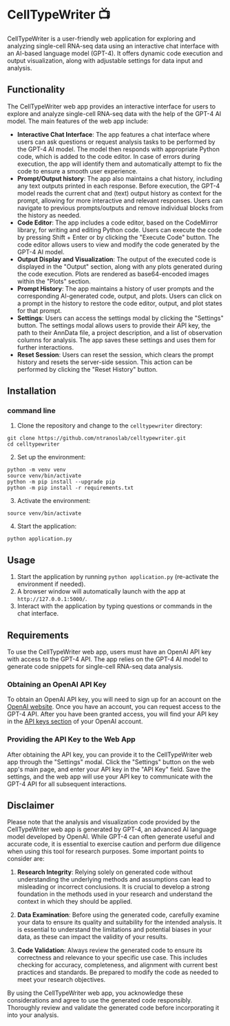 # CellTypeWriter :tv:

CellTypeWriter is a user-friendly web application for exploring and analyzing single-cell RNA-seq data using an interactive chat interface with an AI-based language model (GPT-4). It offers dynamic code execution and output visualization, along with adjustable settings for data input and analysis.

## Functionality
The CellTypeWriter web app provides an interactive interface for users to explore and analyze single-cell RNA-seq data with the help of the GPT-4 AI model. The main features of the web app include:

- **Interactive Chat Interface**: The app features a chat interface where users can ask questions or request analysis tasks to be performed by the GPT-4 AI model. The model then responds with appropriate Python code, which is added to the code editor. In case of errors during execution, the app will identify them and automatically attempt to fix the code to ensure a smooth user experience.
- **Prompt/Output history**: The app also maintains a chat history, including any text outputs printed in each response. Before execution, the GPT-4 model reads the current chat and (text) output history as context for the prompt, allowing for more interactive and relevant responses. Users can navigate to previous prompts/outputs and remove individual blocks from the history as needed.
- **Code Editor**: The app includes a code editor, based on the CodeMirror library, for writing and editing Python code. Users can execute the code by pressing Shift + Enter or by clicking the "Execute Code" button. The code editor allows users to view and modify the code generated by the GPT-4 AI model.
- **Output Display and Visualization**: The output of the executed code is displayed in the "Output" section, along with any plots generated during the code execution. Plots are rendered as base64-encoded images within the "Plots" section.
- **Prompt History**: The app maintains a history of user prompts and the corresponding AI-generated code, output, and plots. Users can click on a prompt in the history to restore the code editor, output, and plot states for that prompt.
- **Settings**: Users can access the settings modal by clicking the "Settings" button. The settings modal allows users to provide their API key, the path to their AnnData file, a project description, and a list of observation columns for analysis. The app saves these settings and uses them for further interactions.
- **Reset Session**: Users can reset the session, which clears the prompt history and resets the server-side session. This action can be performed by clicking the "Reset History" button.

## Installation

### command line

1. Clone the repository and change to the `celltypewriter` directory:
```
git clone https://github.com/ntranoslab/celltypewriter.git
cd celltypewriter
```
2. Set up the environment:
```
python -m venv venv
source venv/bin/activate
python -m pip install --upgrade pip
python -m pip install -r requirements.txt
```
3. Activate the environment:
```
source venv/bin/activate
```
4. Start the application:
```
python application.py
```
## Usage

1. Start the application by running `python application.py` (re-activate the environment if needed).
3. A browser window will automatically launch with the app at `http://127.0.0.1:5000/`.
4. Interact with the application by typing questions or commands in the chat interface.

## Requirements

To use the CellTypeWriter web app, users must have an OpenAI API key with access to the GPT-4 API. The app relies on the GPT-4 AI model to generate code snippets for single-cell RNA-seq data analysis.

### Obtaining an OpenAI API Key

To obtain an OpenAI API key, you will need to sign up for an account on the [OpenAI website](https://www.openai.com/). Once you have an account, you can request access to the GPT-4 API. After you have been granted access, you will find your API key in the [API keys section](https://platform.openai.com/signup) of your OpenAI account.

### Providing the API Key to the Web App

After obtaining the API key, you can provide it to the CellTypeWriter web app through the "Settings" modal. Click the "Settings" button on the web app's main page, and enter your API key in the "API Key" field. Save the settings, and the web app will use your API key to communicate with the GPT-4 API for all subsequent interactions.

## Disclaimer

Please note that the analysis and visualization code provided by the CellTypeWriter web app is generated by GPT-4, an advanced AI language model developed by OpenAI. While GPT-4 can often generate useful and accurate code, it is essential to exercise caution and perform due diligence when using this tool for research purposes. Some important points to consider are:

1. **Research Integrity**: Relying solely on generated code without understanding the underlying methods and assumptions can lead to misleading or incorrect conclusions. It is crucial to develop a strong foundation in the methods used in your research and understand the context in which they should be applied.

2. **Data Examination**: Before using the generated code, carefully examine your data to ensure its quality and suitability for the intended analysis. It is essential to understand the limitations and potential biases in your data, as these can impact the validity of your results.

3. **Code Validation**: Always review the generated code to ensure its correctness and relevance to your specific use case. This includes checking for accuracy, completeness, and alignment with current best practices and standards. Be prepared to modify the code as needed to meet your research objectives. 

By using the CellTypeWriter web app, you acknowledge these considerations and agree to use the generated code responsibly. Thoroughly review and validate the generated code before incorporating it into your analysis.





